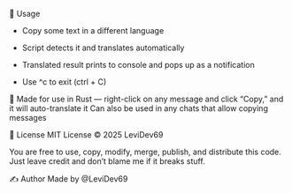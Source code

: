 🚀 Usage
- Copy some text in a different language

- Script detects it and translates automatically

- Translated result prints to console and pops up as a notification

- Use ^c to exit (ctrl + C)

🧩 Made for use in Rust — right-click on any message and click “Copy,” and it will auto-translate it
Can also be used in any chats that allow copying messages

🪪 License
MIT License © 2025 LeviDev69

You are free to use, copy, modify, merge, publish, and distribute this code.
Just leave credit and don’t blame me if it breaks stuff. 

✍️ Author
Made by @LeviDev69
